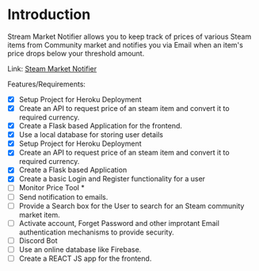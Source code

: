 # Introduction

Stream Market Notifier allows you to keep track of prices of various Steam items from Community market and notifies you via Email when an item's price drops below your threshold amount.

Link: [Steam Market Notifier](https://steam-market-notifier.herokuapp.com/)

Features/Requirements:
- [x] Setup Project for Heroku Deployment
- [x] Create an API to request price of an steam item and convert it to required currency.
- [x] Create a Flask based Application for the frontend.
- [x] Use a local database for storing user details
- [x] Setup Project for Heroku Deployment
- [x] Create an API to request price of an steam item and convert it to required currency.
- [x] Create a Flask based Application
- [x] Create a basic Login and Register functionality for a user
- [ ] Monitor Price Tool *
- [ ] Send notification to emails.
- [ ] Provide a Search box for the User to search for an Steam community market item.
- [ ] Activate account, Forget Password and other improtant Email authentication mechanisms to provide security.
- [ ] Discord Bot
- [ ] Use an online database like Firebase.
- [ ] Create a REACT JS app for the frontend.

